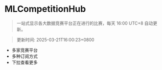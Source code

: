# MLCompetitionHub

> 一站式显示各大数据竞赛平台正在进行的比赛，每天 16:00 UTC+8 自动更新。
  
> 更新时间: 2025-03-21T16:00:23+0800 

* 多家竞赛平台
* 多种订阅方式
* 下拉查看更多